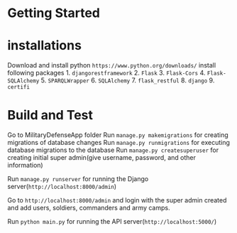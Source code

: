 # Getting Started

# installations

Download and install python `https://www.python.org/downloads/`
install following packages
    1. `djangorestframework`
    2. `Flask`
    3. `Flask-Cors`
    4. `Flask-SQLAlchemy`
    5. `SPARQLWrapper`
    6. `SQLAlchemy`
    7. `flask_restful`
    8. `django`
    9. `certifi`

# Build and Test

Go to MilitaryDefenseApp folder
Run `manage.py makemigrations` for creating migrations of database changes
Run `manage.py runmigrations` for executing database migrations to the database
Run `manage.py createsuperuser` for creating initial super admin(give username, password, and other information)

Run `manage.py runserver` for running the Django server(`http://localhost:8000/admin`)

Go to `http://localhost:8000/admin` and login with the super admin created and add users, soldiers, commanders and army camps.

Run `python main.py` for running the API server(`http://localhost:5000/`)

